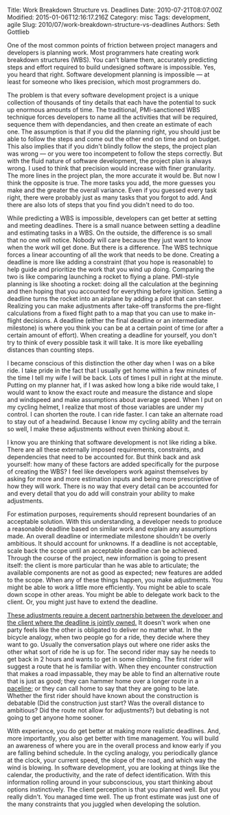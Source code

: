 Title: Work Breakdown Structure vs. Deadlines
Date: 2010-07-21T08:07:00Z
Modified: 2015-01-06T12:16:17.216Z
Category: misc
Tags: development, agile
Slug: 2010/07/work-breakdown-structure-vs-deadlines
Authors: Seth Gottlieb

One of the most common points of friction between project managers and developers is planning work. Most programmers hate creating work breakdown structures (WBS). You can't blame them, accurately predicting steps and effort required to build undesigned software is impossible. Yes, you heard that right. Software development planning is impossible — at least for someone who likes precision, which most programmers do.  

The problem is that every software development project is a unique collection of thousands of tiny details that each have the potential to suck up enormous amounts of time. The traditional, PMI-sanctioned WBS technique forces developers to name all the activities that will be required, sequence them with dependancies, and then create an estimate of each one. The assumption is that if you did the planning right, you should just be able to follow the steps and come out the other end on time and on budget. This also implies that if you didn't blindly follow the steps, the project plan was wrong — or you were too incompetent to follow the steps correctly. But with the fluid nature of software development, the project plan is always wrong. I used to think that precision would increase with finer granularity. The more lines in the project plan, the more accurate it would be. But now I think the opposite is true. The more tasks you add, the more guesses you make and the greater the overall variance. Even if you guessed every task right, there were probably just as many tasks that you forgot to add. And there are also lots of steps that you find you didn't need to do too.  

While predicting a WBS is impossible, developers can get better at setting and meeting deadlines. There is a small nuance between setting a deadline and estimating tasks in a WBS. On the outside, the difference is so small that no one will notice. Nobody will care because they just want to know when the work will get done. But there is a difference. The WBS technique forces a linear accounting of all the work that needs to be done. Creating a deadline is more like adding a constraint (that you hope is reasonable) to help guide and prioritize the work that you wind up doing. Comparing the two is like comparing launching a rocket to flying a plane. PMI-style planning is like shooting a rocket: doing all the calculation at the beginning and then hoping that you accounted for everything before ignition. Setting a deadline turns the rocket into an airplane by adding a pilot that can steer. Realizing you can make adjustments after take-off transforms the pre-flight calculations from a fixed flight path to a map that you can use to make in-flight decisions. A deadline (either the final deadline or an intermediate milestone) is where you think you can be at a certain point of time (or after a certain amount of effort). When creating a deadline for yourself, you don't try to think of every possible task it will take. It is more like eyeballing distances than counting steps.  

I became conscious of this distinction the other day when I was on a bike ride. I take pride in the fact that I usually get home within a few minutes of the time I tell my wife I will be back. Lots of times I pull in right at the minute. Putting on my planner hat, if I was asked how long a bike ride would take, I would want to know the exact route and measure the distance and slope and windspeed and make assumptions about average speed. When I put on my cycling helmet, I realize that most of those variables are under my control. I can shorten the route. I can ride faster. I can take an alternate road to stay out of a headwind. Because I know my cycling ability and the terrain so well, I make these adjustments without even thinking about it.  

I know you are thinking that software development is not like riding a bike. There are all these externally imposed requirements, constraints, and dependencies that need to be accounted for. But think back and ask yourself: how many of these factors are added specifically for the purpose of creating the WBS? I feel like developers work against themselves by asking for more and more estimation inputs and being more prescriptive of how they will work. There is no way that every detail can be accounted for and every detail that you do add will constrain your ability to make adjustments.  

For estimation purposes, requirements should represent boundaries of an acceptable solution. With this understanding, a developer needs to produce a reasonable deadline based on similar work and explain any assumptions made. An overall deadline or intermediate milestone shouldn't be overly ambitious. It should account for unknowns. If a deadline is not acceptable, scale back the scope until an acceptable deadline can be achieved. Through the course of the project, new information is going to present itself: the client is more particular than he was able to articulate; the available components are not as good as expected; new features are added to the scope. When any of these things happen, you make adjustments. You might be able to work a little more efficiently. You might be able to scale down scope in other areas. You might be able to delegate work back to the client. Or, you might just have to extend the deadline.  

[These adjustments require a decent partnership between the developer and the client where the deadline is jointly owned.](http://www.contenthere.net/2009/08/fixed-bid-implementation-work-a-marriage-made-in-vegas.html) It doesn't work when one party feels like the other is obligated to deliver no matter what. In the bicycle analogy, when two people go for a ride, they decide where they want to go. Usually the conversation plays out where one rider asks the other what sort of ride he is up for. The second rider may say he needs to get back in 2 hours and wants to get in some climbing. The first rider will suggest a route that he is familiar with. When they encounter construction that makes a road impassable, they may be able to find an alternative route that is just as good; they can hammer home over a longer route in a [paceline](http://www.lostrivercycling.org/paceline.html); or they can call home to say that they are going to be late. Whether the first rider should have known about the construction is debatable (Did the construction just start? Was the overall distance to ambitious? Did the route not allow for adjustments?) but debating is not going to get anyone home sooner.  

With experience, you do get better at making more realistic deadlines. And, more importantly, you also get better with time management. You will build an awareness of where you are in the overall process and know early if you are falling behind schedule. In the cycling analogy, you periodically glance at the clock, your current speed, the slope of the road, and which way the wind is blowing. In software development, you are looking at things like the calendar, the productivity, and the rate of defect identification. With this information rolling around in your subconscious, you start thinking about options instinctively. The client perception is that you planned well. But you really didn't. You managed time well. The up front estimate was just one of the many constraints that you juggled when developing the solution.  
